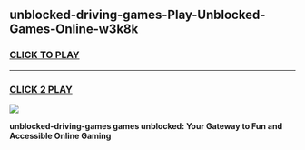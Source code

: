 
## unblocked-driving-games-Play-Unblocked-Games-Online-w3k8k
<h3>
<a href="https://premium76.site?title=unblocked-driving-games&ref=24A">CLICK TO PLAY</a></h3>
<hr>

<h3>
<a href="https://premium76.site?title=unblocked-driving-games&ref=24A">CLICK 2 PLAY</a>
  
</h3>

<a href="https://premium76.site?title=unblocked-driving-games&ref=24A"><img src="https://clearcache.store/games.png"></a>


**unblocked-driving-games games unblocked: Your Gateway to Fun and Accessible Online Gaming**
